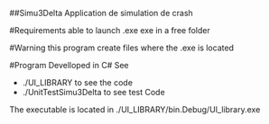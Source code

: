 ##Simu3Delta
Application de simulation de crash

#Requirements
able to launch .exe
exe in a free folder

#Warning
this program create files where the .exe is located

#Program
Develloped in C#
See 
- ./UI_LIBRARY to see the code
- ./UnitTestSimu3Delta to see test Code

The executable is located in ./UI_LIBRARY/bin.Debug/UI_library.exe
